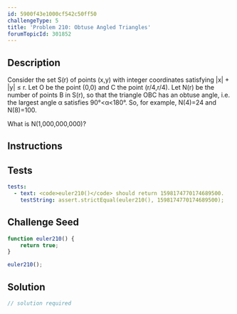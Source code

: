 ```yaml
---
id: 5900f43e1000cf542c50ff50
challengeType: 5
title: 'Problem 210: Obtuse Angled Triangles'
forumTopicId: 301852
---
```


## Description
<section id='description'>
Consider the set S(r) of points (x,y) with integer coordinates satisfying |x| + |y| ≤ r.
Let O be the point (0,0) and C the point (r/4,r/4).
Let N(r) be the number of points B in S(r), so that the triangle OBC has an obtuse angle, i.e. the largest angle α satisfies 90°<α<180°.
So, for example, N(4)=24 and N(8)=100.

What is N(1,000,000,000)?
</section>

## Instructions
<section id='instructions'>

</section>

## Tests
<section id='tests'>

```yml
tests:
  - text: <code>euler210()</code> should return 1598174770174689500.
    testString: assert.strictEqual(euler210(), 1598174770174689500);

```

</section>

## Challenge Seed
<section id='challengeSeed'>

<div id='js-seed'>

```js
function euler210() {
    return true;
}

euler210();
```

</div>



</section>

## Solution
<section id='solution'>

```js
// solution required
```

</section>
